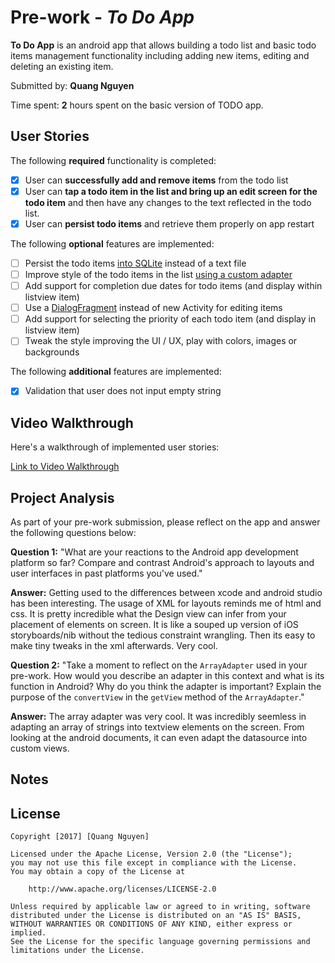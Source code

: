 # Pre-work - *To Do App*

**To Do App** is an android app that allows building a todo list and basic todo items management functionality including adding new items, editing and deleting an existing item.

Submitted by: **Quang Nguyen**

Time spent: **2** hours spent on the basic version of TODO app.

## User Stories

The following **required** functionality is completed:

* [x] User can **successfully add and remove items** from the todo list
* [x] User can **tap a todo item in the list and bring up an edit screen for the todo item** and then have any changes to the text reflected in the todo list.
* [x] User can **persist todo items** and retrieve them properly on app restart

The following **optional** features are implemented:

* [ ] Persist the todo items [into SQLite](http://guides.codepath.com/android/Persisting-Data-to-the-Device#sqlite) instead of a text file
* [ ] Improve style of the todo items in the list [using a custom adapter](http://guides.codepath.com/android/Using-an-ArrayAdapter-with-ListView)
* [ ] Add support for completion due dates for todo items (and display within listview item)
* [ ] Use a [DialogFragment](http://guides.codepath.com/android/Using-DialogFragment) instead of new Activity for editing items
* [ ] Add support for selecting the priority of each todo item (and display in listview item)
* [ ] Tweak the style improving the UI / UX, play with colors, images or backgrounds

The following **additional** features are implemented:

* [x] Validation that user does not input empty string

## Video Walkthrough

Here's a walkthrough of implemented user stories:

[Link to Video Walkthrough](https://www.dropbox.com/s/ucgh4vseigd5uid/Todo%20App.mp4?dl=0)

## Project Analysis

As part of your pre-work submission, please reflect on the app and answer the following questions below:

**Question 1:** "What are your reactions to the Android app development platform so far? Compare and contrast Android's approach to layouts and user interfaces in past platforms you've used."

**Answer:** Getting used to the differences between xcode and android studio has been interesting.  The usage of XML for layouts reminds me of html and css.  It is pretty incredible what the Design view can infer from your placement of elements on screen.  It is like a souped up version of iOS storyboards/nib without the tedious constraint wrangling. Then its easy to make tiny tweaks in the xml afterwards.  Very cool.  

**Question 2:** "Take a moment to reflect on the `ArrayAdapter` used in your pre-work. How would you describe an adapter in this context and what is its function in Android? Why do you think the adapter is important? Explain the purpose of the `convertView` in the `getView` method of the `ArrayAdapter`."

**Answer:** The array adapter was very cool.  It was incredibly seemless in adapting an array of strings into textview elements on the screen.  From looking at the android documents, it can even adapt the datasource into custom views.

## Notes




## License

    Copyright [2017] [Quang Nguyen]

    Licensed under the Apache License, Version 2.0 (the "License");
    you may not use this file except in compliance with the License.
    You may obtain a copy of the License at

        http://www.apache.org/licenses/LICENSE-2.0

    Unless required by applicable law or agreed to in writing, software
    distributed under the License is distributed on an "AS IS" BASIS,
    WITHOUT WARRANTIES OR CONDITIONS OF ANY KIND, either express or implied.
    See the License for the specific language governing permissions and
    limitations under the License.

